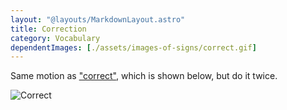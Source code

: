 ```yaml
---
layout: "@layouts/MarkdownLayout.astro"
title: Correction
category: Vocabulary
dependentImages: [./assets/images-of-signs/correct.gif]
---
```


Same motion as ["correct"](../correct), which is shown below,
but do it twice.

![Correct](@signs/correct.gif)
